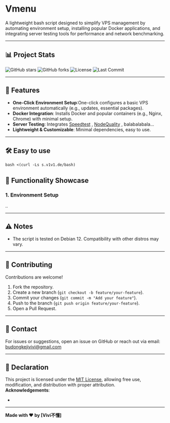 # Vmenu
A lightweight bash script designed to simplify VPS management by automating environment setup, installing popular Docker applications, and integrating server testing tools for performance and network benchmarking.

---

## 📊 Project Stats
 ![GitHub stars](https://img.shields.io/github/stars/vivibudong/Vmenu?style=social)     ![GitHub forks](https://img.shields.io/github/forks/vivibudong/Vmenu?style=social)     ![License](https://img.shields.io/github/license/vivibudong/Vmenu)    ![Last Commit](https://img.shields.io/github/last-commit/vivibudong/Vmenu) 

---

## 🚀 Features
- **One-Click Environment Setup**:One-click configures a basic VPS environment automatically (e.g., updates, essential packages).  
- **Docker Integration**: Installs Docker and popular containers (e.g., Nginx, Chrome) with minimal setup.  
- **Server Testing**: Integrates [Speedtest](https://github.com/sivel/speedtest-cli) , [NodeQuality](https://github.com/LloydAsp/NodeQuality) , balabalabala...
- **Lightweight & Customizable**: Minimal dependencies, easy to use.

---

##  🛠️ Easy to use


```
bash <(curl -Ls s.v1v1.de/bash)
```


## 📸 Functionality Showcase

### 1. Environment Setup
..

---

## ⚠️ Notes
- The script is tested on Debian 12. Compatibility with other distros may vary.  

---

## 🤝 Contributing
Contributions are welcome!  
1. Fork the repository.  
2. Create a new branch (`git checkout -b feature/your-feature`).  
3. Commit your changes (`git commit -m "Add your feature"`).  
4. Push to the branch (`git push origin feature/your-feature`).  
5. Open a Pull Request.

---

## 📧 Contact
For issues or suggestions, open an issue on GitHub or reach out via email: budongkejivivi@gmail.com

---


## 📜 Declaration
This project is licensed under the [MIT License](LICENSE), allowing free use, modification, and distribution with proper attribution.  
**Acknowledgements**:  

- 
---

**Made with ❤️ by [Vivi不懂]**
